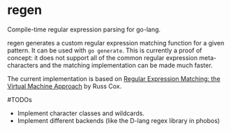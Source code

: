 # regen
Compile-time regular expression parsing for go-lang.

regen generates a custom regular expression matching function for a given
pattern. It can be used with `go generate`. This is currently a proof of
concept: it does not support all of the common regular expression
meta-characters and the matching implementation can be made much faster.

The current implementation is based on [Regular Expression Matching: the Virtual
Machine Approach](https://swtch.com/~rsc/regexp/regexp2.html) by Russ Cox.

#TODOs
* Implement character classes and wildcards.
* Implement different backends (like the D-lang regex library in phobos)
